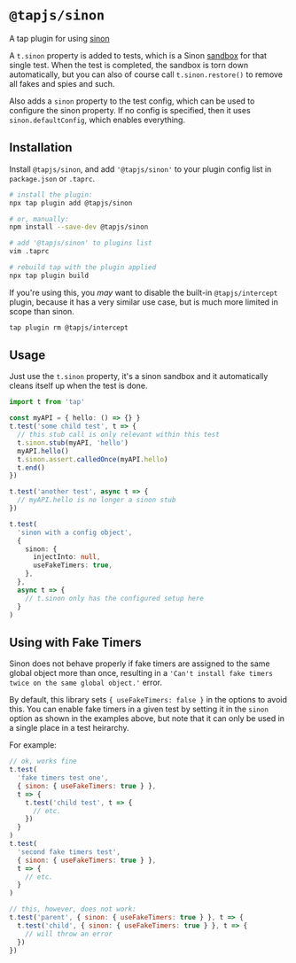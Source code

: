 # `@tapjs/sinon`

A tap plugin for using [sinon](https://sinonjs.org)

A `t.sinon` property is added to tests, which is a Sinon
[sandbox](https://sinonjs.org/releases/latest/sandbox/) for that
single test. When the test is completed, the sandbox is torn
down automatically, but you can also of course call
`t.sinon.restore()` to remove all fakes and spies and such.

Also adds a `sinon` property to the test config, which can be
used to configure the sinon property. If no config is specified,
then it uses `sinon.defaultConfig`, which enables everything.

## Installation

Install `@tapjs/sinon`, and add `'@tapjs/sinon'` to your plugin
config list in `package.json` or `.taprc`.

```bash
# install the plugin:
npx tap plugin add @tapjs/sinon

# or, manually:
npm install --save-dev @tapjs/sinon

# add '@tapjs/sinon' to plugins list
vim .taprc

# rebuild tap with the plugin applied
npx tap plugin build
```

If you're using this, you _may_ want to disable the built-in
`@tapjs/intercept` plugin, because it has a very similar use
case, but is much more limited in scope than sinon.

```bash
tap plugin rm @tapjs/intercept
```

## Usage

Just use the `t.sinon` property, it's a sinon sandbox and it
automatically cleans itself up when the test is done.

```ts
import t from 'tap'

const myAPI = { hello: () => {} }
t.test('some child test', t => {
  // this stub call is only relevant within this test
  t.sinon.stub(myAPI, 'hello')
  myAPI.hello()
  t.sinon.assert.calledOnce(myAPI.hello)
  t.end()
})

t.test('another test', async t => {
  // myAPI.hello is no longer a sinon stub
})

t.test(
  'sinon with a config object',
  {
    sinon: {
      injectInto: null,
      useFakeTimers: true,
    },
  },
  async t => {
    // t.sinon only has the configured setup here
  }
)
```

## Using with Fake Timers

Sinon does not behave properly if fake timers are assigned to the
same global object more than once, resulting in a `'Can't install
fake timers twice on the same global object.'` error.

By default, this library sets `{ useFakeTimers: false }` in the
options to avoid this. You can enable fake timers in a given test
by setting it in the `sinon` option as shown in the examples
above, but note that it can only be used in a single place in a
test heirarchy.

For example:

```js
// ok, works fine
t.test(
  'fake timers test one',
  { sinon: { useFakeTimers: true } },
  t => {
    t.test('child test', t => {
      // etc.
    })
  }
)
t.test(
  'second fake timers test',
  { sinon: { useFakeTimers: true } },
  t => {
    // etc.
  }
)

// this, however, does not work:
t.test('parent', { sinon: { useFakeTimers: true } }, t => {
  t.test('child', { sinon: { useFakeTimers: true } }, t => {
    // will throw an error
  })
})
```
